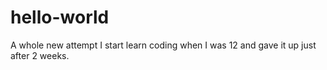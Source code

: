 # hello-world
A whole new attempt
I start learn coding when I was 12 and gave it up just after 2 weeks.
